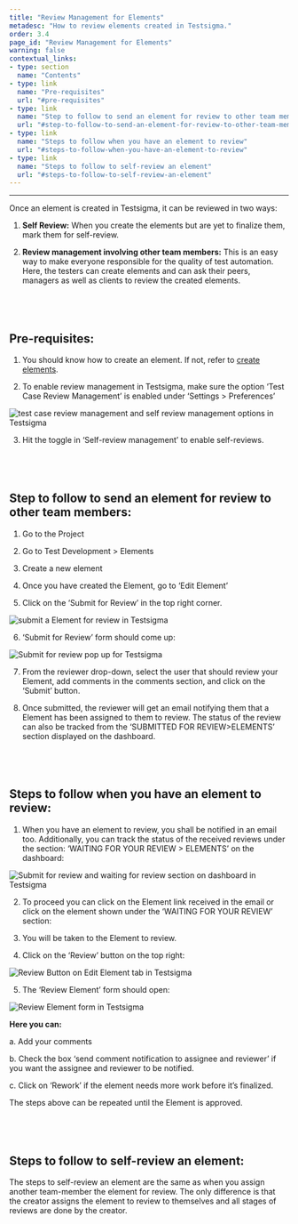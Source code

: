 ```yaml
---
title: "Review Management for Elements"
metadesc: "How to review elements created in Testsigma."
order: 3.4
page_id: "Review Management for Elements"
warning: false
contextual_links:
- type: section
  name: "Contents"
- type: link
  name: "Pre-requisites"
  url: "#pre-requisites"
- type: link
  name: "Step to follow to send an element for review to other team members"
  url: "#step-to-follow-to-send-an-element-for-review-to-other-team-members"
- type: link
  name: "Steps to follow when you have an element to review"
  url: "#steps-to-follow-when-you-have-an-element-to-review"
- type: link
  name: "Steps to follow to self-review an element"
  url: "#steps-to-follow-to-self-review-an-element"    
---
```


---
Once an element is created in Testsigma, it can be reviewed in two ways:

1. **Self Review:** When you create the elements but are yet to finalize them, mark them for self-review. 
   
2. **Review management involving other team members:** This is an easy way to make everyone responsible for the quality of test automation. Here, the testers can create elements and can ask their peers, managers as well as clients to review the created elements.

&emsp;
---

## **Pre-requisites:**
1. You should know how to create an element. If not, refer to [create elements](https://testsigma.com/docs/elements/android-apps/create-manually/).
   
2. To enable review management in Testsigma, make sure the option ‘Test Case Review Management’  is enabled under ‘Settings > Preferences’

![test case review management and self review management options in Testsigma](https://docs.testsigma.com/images/elements-review-management/test-case-review-management-self-review-management-options-testsigma.png)

3. Hit the toggle in ‘Self-review management’ to enable self-reviews.

&emsp;
---

## **Step to follow to send an element for review to other team members:**
1. Go to the Project
   
2. Go to Test Development > Elements
   
3. Create a new element
   
4. Once you have created the Element, go to ‘Edit Element’
   
5. Click on the ‘Submit for Review’ in the top right corner.

![submit a Element for review in Testsigma](https://docs.testsigma.com/images/elements-review-management/submit-for-review-UI-idenfiter-Testsigma.png)

6. ‘Submit for Review’ form should come up:

![Submit for review pop up for Testsigma](https://docs.testsigma.com/images/elements-review-management/submit-for-review-pop-up-testsigma.png)

7. From the reviewer drop-down, select the user that should review your Element, add comments in the comments section, and click on the ‘Submit’ button.  
   
8. Once submitted, the reviewer will get an email notifying them that a Element has been assigned to them to review. The status of the review can also be tracked from the ‘SUBMITTED FOR REVIEW>ELEMENTS’ section displayed on the dashboard.

&emsp;
---

## **Steps to follow when you have an element to review:**
1. When you have an element to review, you shall be notified in an email too. Additionally, you can track the status of the received reviews under the section: ‘WAITING FOR YOUR REVIEW > ELEMENTS’ on the dashboard:

![Submit for review and waiting for review section on dashboard in Testsigma](https://docs.testsigma.com/images/elements-review-management/submit-for-review-waiting-for-review-section-dashboard-testsigma.png)

2. To proceed you can click on the Element link received in the email or click on the element shown under the ‘WAITING FOR YOUR REVIEW’ section:
   
3. You will be taken to the Element to review.
   
4. Click on the ‘Review’ button on the top right:

![Review Button on Edit Element tab in Testsigma](https://docs.testsigma.com/images/elements-review-management/review-button-edit-element-testsigma.png.png)

5. The ‘Review Element’ form should open:

![Review Element form in Testsigma](https://docs.testsigma.com/images/elements-review-management/review-element-form-testsigma.png)

**Here you can:**

a. Add your comments

b. Check the box ‘send comment notification to assignee and reviewer’ if you want the assignee and reviewer to be notified.

c. Click on ‘Rework’ if the element needs more work before it’s finalized.

The steps above can be repeated until the Element is approved. 

&emsp;
---

## **Steps to follow to self-review an element:**
The steps to self-review an element are the same as when you assign another team-member the element for review. The only difference is that the creator assigns the element to review to themselves and all stages of reviews are done by the creator.


